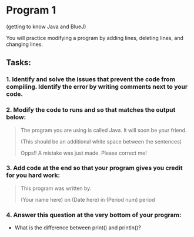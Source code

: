 # Program 1
(getting to know Java and BlueJ)

You will practice modifying a program by adding lines, deleting lines, and changing lines.
  
## Tasks:
### **1.	Identify and solve the issues that prevent the code from compiling. Identify the error by writing comments next to your code.**
     
### **2.	Modify the code to runs and so that matches the output below:**
>The program you are using is called Java. It will soon be your friend.
>  
>(This should be an additional white space between the sentences)
>  
>Opps!!  A mistake was just made. Please correct me!
  
### **3.	Add code at the end so that your program gives you credit for you hard work:**
>This program was written by:
>  
>(Your name here) on (Date here) in (Period num) period
  
### **4.	Answer this question at the very bottom of your program:**
- What is the difference between print() and println()?
